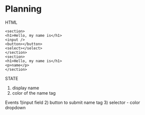 # Planning

HTML

```
<section>
<h1>Hello, my name is</h1>
<input />
<button></button>
<select></select>
</section>
<section>
<h1>Hello, my name is</h1>
<p>name</p>
</section>
```

STATE

1. display name
2. color of the name tag

Events
1)input field 2) button to submit name tag 3) selector - color dropdown
